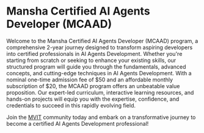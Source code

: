 # Mansha Certified AI Agents Developer (MCAAD)
Welcome to the Mansha Certified AI Agents Developer (MCAAD) program, a comprehensive 2-year journey designed to transform aspiring developers into certified professionals in AI Agents Development. Whether you're starting from scratch or seeking to enhance your existing skills, our structured program will guide you through the fundamentals, advanced concepts, and cutting-edge techniques in AI Agents Development. With a nominal one-time admission fee of $50 and an affordable monthly subscription of $20, the MCAAD program offers an unbeatable value proposition. Our expert-led curriculum, interactive learning resources, and hands-on projects will equip you with the expertise, confidence, and credentials to succeed in this rapidly evolving field. 


Join the [MVIT](https://www.mvut.us/) community today and embark on a transformative journey to become a certified AI Agents Development professional!
